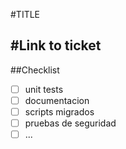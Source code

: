 #TITLE
<add descrption>

#Link to ticket
-

##Checklist
- [ ] unit tests
- [ ] documentacion
- [ ] scripts migrados
- [ ] pruebas de seguridad
- [ ] ...